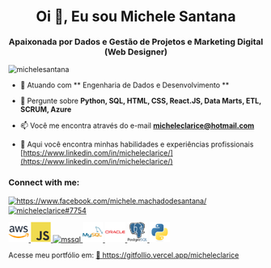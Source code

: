 <h1 align="center">Oi 👋, Eu sou Michele Santana</h1>
<h3 align="center">Apaixonada por Dados e Gestão de Projetos e Marketing Digital (Web Designer) </h3>

<p align="left"> <img src="https://komarev.com/ghpvc/?username=michelesantana&label=Profile%20views&color=0e75b6&style=flat" alt="michelesantana" /> </p>



- 🌱 Atuando com ** Engenharia de Dados e Desenvolvimento **

- 💬 Pergunte sobre **Python, SQL, HTML, CSS, React.JS, Data Marts, ETL, SCRUM, Azure**

- 📫 Você me encontra através do e-mail **micheleclarice@hotmail.com**

- 📄 Aqui você encontra minhas habilidades e experiências profissionais [https://www.linkedin.com/in/micheleclarice/](https://www.linkedin.com/in/micheleclarice/)

<h3 align="left">Connect with me:</h3>
<p align="left">
<a href="https://fb.com/https://www.facebook.com/michele.machadodesantana/" target="blank"><img align="center" src="https://raw.githubusercontent.com/rahuldkjain/github-profile-readme-generator/master/src/images/icons/Social/facebook.svg" alt="https://www.facebook.com/michele.machadodesantana/" height="30" width="40" /></a>
<a href="https://discord.gg/micheleclarice#7754" target="blank"><img align="center" src="https://raw.githubusercontent.com/rahuldkjain/github-profile-readme-generator/master/src/images/icons/Social/discord.svg" alt="micheleclarice#7754" height="30" width="40" /></a>
</p>

<p align="left"> <a href="https://aws.amazon.com" target="_blank" rel="noreferrer"> <img 
src="https://raw.githubusercontent.com/devicons/devicon/master/icons/amazonwebservices/amazonwebservices-original-wordmark.svg" alt="aws" width="40" height="40"/> </a> <a href="https://developer.mozilla.org/en-US/docs/Web/JavaScript" target="_blank" rel="noreferrer"> <img src="https://raw.githubusercontent.com/devicons/devicon/master/icons/javascript/javascript-original.svg" alt="javascript" width="40" height="40"/> </a> <a href="https://www.microsoft.com/en-us/sql-server" target="_blank" rel="noreferrer"> <img src="https://www.svgrepo.com/show/303229/microsoft-sql-server-logo.svg" alt="mssql" width="40" height="40"/> </a> <a href="https://www.mysql.com/" target="_blank" rel="noreferrer"> <img src="https://raw.githubusercontent.com/devicons/devicon/master/icons/mysql/mysql-original-wordmark.svg" alt="mysql" width="40" height="40"/> </a> <a href="https://www.oracle.com/" target="_blank" rel="noreferrer"> <img src="https://raw.githubusercontent.com/devicons/devicon/master/icons/oracle/oracle-original.svg" alt="oracle" width="40" height="40"/> </a> <a href="https://www.postgresql.org" target="_blank" rel="noreferrer"> <img src="https://raw.githubusercontent.com/devicons/devicon/master/icons/postgresql/postgresql-original-wordmark.svg" alt="postgresql" width="40" height="40"/> </a> <a href="https://www.python.org" target="_blank" rel="noreferrer"> <img src="https://raw.githubusercontent.com/devicons/devicon/master/icons/python/python-original.svg" alt="python" width="40" height="40"/> </a> </p>


Acesse meu portfólio em: 
<a href="https://gitfollio.vercel.app/micheleclarice"> 🔗
  https://gitfollio.vercel.app/micheleclarice
</a>

<!-- GitFolio:start
{
  "gitfolio": "on",
  "name": "MICHELE CLARICE MACHADO DE SANTANA",
  "email": "micheleclarice@hotmail.com",
  "tagline": "Scrum Master",
  "avatar_url": "https://avatars.githubusercontent.com/u/78629902?v=4",
  "website": "https://readdy.link/preview/0bd8cb3f-d6a3-428a-a85e-91e4d98a74dc/2972036",
  "githubUser": "micheleclarice",
  "linkedinUser": "https://www.linkedin.com/in/micheleclarice/",
  "about": "Engenheira de Dados e Scrum Master, apaixonada por transformar dados brutos em insights acionáveis, com sólida experiência em gestão de projetos de TI. Busco desafios em Gestão de Projetos Ágeis ouEngenharia de Dados que permitam aplicar minha expertise profissional.

Almejo posições que unam minha paixão por dados e minha experiência em gestão para impulsionar a inovação e o sucesso de projetos de TI.",
  "showStars": true,
  "showFollowers": true,
  "followers": 40,
  "following": 37,
  "themeId": "cyberpunk",
  "tech": [
  "Python",
  "HTML",
  "Scrum",
  "Kanban",
  "React JS"
],
  "projects": [
  {
    "id": 1036230072,
    "repoName": "Challenge_Project_01_Boston_Houses",
    "url": "https://github.com/micheleclarice/Challenge_Project_01_Boston_Houses",
    "stars": 0,
    "description": "O objetivo desta análise é prever os preços de casas em Boston a partir das informações fornecidas pelo conjunto de dados e utilizar a métrica R-squared (R2) para determinar o modelo preditivo que for mais performático dentre aqueles que criarmos.",
    "image": "",
    "techs": [],
    "deploy": "",
    "highlighted": false
  },
  {
    "id": 336441267,
    "repoName": "UX-Design-Thinking-Experi-ncia-dos-usu-rios-no-Neg-cio",
    "url": "https://github.com/micheleclarice/UX-Design-Thinking-Experi-ncia-dos-usu-rios-no-Neg-cio",
    "stars": 1,
    "description": "",
    "image": "",
    "techs": [],
    "deploy": "",
    "highlighted": false
  },
  {
    "id": 470264964,
    "repoName": "Criando_Sites_com_Python_e_Flask",
    "url": "https://github.com/micheleclarice/Criando_Sites_com_Python_e_Flask",
    "stars": 3,
    "description": "",
    "image": "",
    "techs": [],
    "deploy": "",
    "highlighted": false
  },
  {
    "id": 468546145,
    "repoName": "Automatizando-envio-e-e-mail-com-Python-funcionando2",
    "url": "https://github.com/micheleclarice/Automatizando-envio-e-e-mail-com-Python-funcionando2",
    "stars": 1,
    "description": "",
    "image": "",
    "techs": [],
    "deploy": "",
    "highlighted": false
  }
]
}
GitFolio:end -->
  

